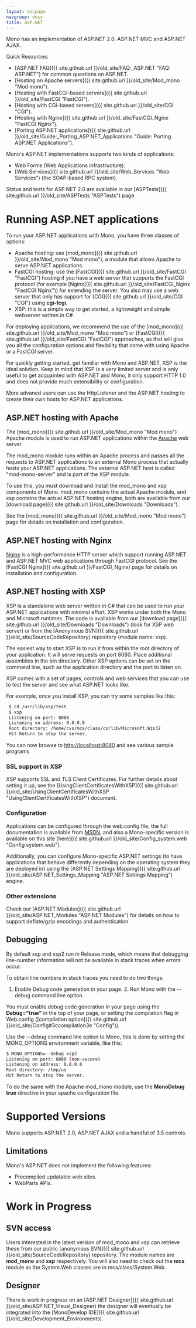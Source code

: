 ```yaml
---
layout: docpage
navgroup: docs
title: ASP.NET
---
```


Mono has an implementation of ASP.NET 2.0, ASP.NET MVC and ASP.NET AJAX.

Quick Resources:

-   [ASP.NET FAQ]({{ site.github.url }}/old_site/FAQ:_ASP.NET "FAQ: ASP.NET") for common questions on ASP.NET.
-   [Hosting on Apache servers]({{ site.github.url }}/old_site/Mod_mono "Mod mono").
-   [Hosting with FastCGI-based servers]({{ site.github.url }}/old_site/FastCGI "FastCGI").
-   [Hosting with CGI-based servers]({{ site.github.url }}/old_site/CGI "CGI").
-   [Hosting with Nginx]({{ site.github.url }}/old_site/FastCGI_Nginx "FastCGI Nginx").
-   [Porting ASP.NET applications]({{ site.github.url }}/old_site/Guide:_Porting_ASP.NET_Applications "Guide: Porting ASP.NET Applications").

Mono's ASP.NET implementations supports two kinds of applications:

-   Web Forms (Web Applications infrastructure).
-   [Web Services]({{ site.github.url }}/old_site/Web_Services "Web Services") (the SOAP-based RPC system).

Status and tests for ASP.NET 2.0 are available in our [ASPTests]({{ site.github.url }}/old_site/ASPTests "ASPTests") page.

Running ASP.NET applications
============================

To run your ASP.NET applications with Mono, you have three classes of options:

-   Apache hosting: use [mod\_mono]({{ site.github.url }}/old_site/Mod_mono "Mod mono"), a module that allows Apache to serve ASP.NET applications.
-   FastCGI hosting: use the [FastCGI]({{ site.github.url }}/old_site/FastCGI "FastCGI") hosting if you have a web server that supports the FastCGI protocol (for example [Nginx]({{ site.github.url }}/old_site/FastCGI_Nginx "FastCGI Nginx")) for extending the server. You also may use a web server that only has support for [CGI]({{ site.github.url }}/old_site/CGI "CGI") using **cgi-fcgi**.
-   XSP: this is a simple way to get started, a lightweight and simple webserver written in C\#.

For deploying applications, we recommend the use of the [mod\_mono]({{ site.github.url }}/old_site/Mod_mono "Mod mono") or [FastCGI]({{ site.github.url }}/old_site/FastCGI "FastCGI") approaches, as that will give you all the configuration options and flexibility that come with using Apache or a FastCGI server.

For quickly getting started, get familiar with Mono and ASP.NET, XSP is the ideal solution. Keep in mind that XSP is a very limited server and is only useful to get acquainted with ASP.NET and Mono, it only support HTTP 1.0 and does not provide much extensibility or configuration.

More advaned users can use the HttpListener and the ASP.NET hosting to create their own hosts for ASP.NET applications.

ASP.NET hosting with Apache
---------------------------

The [mod\_mono]({{ site.github.url }}/old_site/Mod_mono "Mod mono") Apache module is used to run ASP.NET applications within the [Apache](http://httpd.apache.org) web server.

The mod\_mono module runs within an Apache process and passes all the requests to ASP.NET applications to an external Mono process that actually hosts your ASP.NET applications. The external ASP.NET host is called "mod-mono-server" and is part of the XSP module.

To use this, you must download and install the mod\_mono and xsp components of Mono. mod\_mono contains the actual Apache module, and xsp contains the actual ASP.NET hosting engine, both are available from our [download page]({{ site.github.url }}/old_site/Downloads "Downloads").

See the [mod\_mono]({{ site.github.url }}/old_site/Mod_mono "Mod mono") page for details on installation and configuration.

ASP.NET hosting with Nginx
--------------------------

[Nginx](http://wiki.nginx.org/) is a high-performance HTTP server which support running ASP.NET and ASP.NET MVC web applications through FastCGI protocol. See the [FastCGI Nginx]({{ site.github.url }}/FastCGI_Nginx) page for details on installation and configuration.

ASP.NET hosting with XSP
------------------------

XSP is a standalone web server written in C\# that can be used to run your ASP.NET applications with minimal effort. XSP works under both the Mono and Microsoft runtimes. The code is available from our [download page]({{ site.github.url }}/old_site/Downloads "Downloads") (look for XSP web server) or from the [Anonymous SVN]({{ site.github.url }}/old_site/SourceCodeRepository) repository (module name: xsp).

The easiest way to start XSP is to run it from within the root directory of your application. It will serve requests on port 8080. Place additional assemblies in the bin directory. Other XSP options can be set on the command line, such as the application directory and the port to listen on.

XSP comes with a set of pages, controls and web services that you can use to test the server and see what ASP.NET looks like.

For example, once you install XSP, you can try some samples like this:

``` bash
 $ cd /usr/lib/xsp/test
 $ xsp
 Listening on port: 8080
 Listening on address: 0.0.0.0
 Root directory: /home/cvs/mcs/class/corlib/Microsoft.Win32
 Hit Return to stop the server.
```

You can now browse to <http://localhost:8080> and see various sample programs

### SSL support in XSP

XSP supports SSL and TLS Client Certificates. For further details about setting it up, see the [UsingClientCertificatesWithXSP]({{ site.github.url }}/old_site/UsingClientCertificatesWithXSP "UsingClientCertificatesWithXSP") document.

### Configuration

Applications can be configured through the web.config file, the full documentation is available from [MSDN](http://msdn2.microsoft.com/en-us/library/b5ysx397.aspx), and also a Mono-specific version is available on this site [here]({{ site.github.url }}/old_site/Config_system.web "Config system.web").

Additionally, you can configure Mono-specific ASP.NET settings (to have applications that behave differently depending on the operating system they are deployed in) using the [ASP.NET Settings Mapping]({{ site.github.url }}/old_site/ASP.NET_Settings_Mapping "ASP.NET Settings Mapping") engine.

### Other extensions

Check out [ASP.NET Modules]({{ site.github.url }}/old_site/ASP.NET_Modules "ASP.NET Modules") for details on how to support deflate/gzip encodings and authentication.

Debugging
---------

By default xsp and xsp2 run in Release mode, which means that debugging line-number information will not be available in stack traces when errors occur.

To obtain line numbers in stack traces you need to do two things:

1. Enable Debug code generation in your page. 2. Run Mono with the --debug command line option.

You must enable debug code generation in your page using the **Debug="true"** in the top of your page, or setting the compilation flag in Web.config ([compilation option]({{ site.github.url }}/old_site/Config#3ccompilation3e "Config")).

Use the --debug command line option to Mono, this is done by setting the MONO\_OPTIONS environment variable, like this:

``` bash
$ MONO_OPTIONS=--debug xsp2
Listening on port: 8080 (non-secure)
Listening on address: 0.0.0.0
Root directory: /tmp/us
Hit Return to stop the server.
```

To do the same with the Apache mod\_mono module, use the **MonoDebug true** directive in your apache configuration file.

Supported Versions
==================

Mono supports ASP.NET 2.0, ASP.NET AJAX and a handful of 3.5 controls.

Limitations
-----------

Mono's ASP.NET does not implement the following features:

-   Precompiled updatable web sites.
-   WebParts APIs.

Work in Progress
================

SVN access
----------

Users interested in the latest version of mod\_mono and xsp can retrieve these from our public [anonymous SVN]({{ site.github.url }}/old_site/SourceCodeRepository) repository. The module names are **mod\_mono** and **xsp** respectively. You will also need to check out the **mcs** module as the System.Web classes are in mcs/class/System.Web.

Designer
--------

There is work in progress on an [ASP.NET Designer]({{ site.github.url }}/old_site/ASP.NET_Visual_Designer) the designer will eventually be integrated into the [MonoDevelop IDE]({{ site.github.url }}/old_site/Development_Environments).


